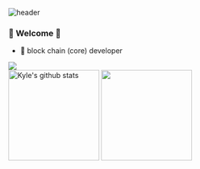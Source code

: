 ![header](https://capsule-render.vercel.app/api?type=waving&color=auto&height=300&section=header&text=I'm Kyle&fontSize=90)


### 🌈 Welcome 👋 
   
- 🌱 block chain (core) developer

<a href="https://github.com/devxb/gitanimals">
  <img src="https://render.gitanimals.org/farms/{kyle-park-io}"/>
</a>

<div style="display: flex, height:180px">
        <img
            align="center"
            style="height: 180px"
            src="https://github-readme-stats.vercel.app/api?username=kyle-park-io&show_icons=true&include_all_commits=true&theme=great-gatsby&hide_border=true"
            alt="Kyle's github stats"
        />
        <img
            align="center"
            style="height: 180px"
            src="https://github-readme-stats.vercel.app/api/top-langs/?username=kyle-park-io&layout=compact&theme=great-gatsby&hide_border=true"
        />
</div>

<!--
### 🛠 Languages and Tools
<img alt="TypeScript" src ="https://img.shields.io/badge/TypeScript-3178C6.svg?&style=for-the-badge&logo=TypeScript&logoColor=white"/>
<img alt="JavaScript" src ="https://img.shields.io/badge/JavaScript-F7DF1E.svg?&style=for-the-badge&logo=JavaScript&logoColor=white"/>
<img alt="Solidity" src ="https://img.shields.io/badge/Solidity-363636.svg?&style=for-the-badge&logo=Solidity&logoColor=white"/>
<img alt="Node.js" src ="https://img.shields.io/badge/Node.js-339933.svg?&style=for-the-badge&logo=Node.js&logoColor=white"/>
<img alt="Express" src ="https://img.shields.io/badge/Express-000000.svg?&style=for-the-badge&logo=Express&logoColor=white"/>
<img alt="Amazon AWS" src ="https://img.shields.io/badge/Amazon AWS-232F3E.svg?&style=for-the-badge&logo=Amazon AWS&logoColor=white"/>
<img alt="Next.js" src ="https://img.shields.io/badge/Next.js-000000.svg?&style=for-the-badge&logo=Next.js&logoColor=white"/>
-->

<!--
**kyle-park-io/kyle-park-io** is a ✨ _special_ ✨ repository because its `README.md` (this file) appears on your GitHub profile.

Here are some ideas to get you started:

- 🔭 I’m currently working on ...
- 🌱 I’m currently learning ...
- 👯 I’m looking to collaborate on ...
- 🤔 I’m looking for help with ...
- 💬 Ask me about ...
- 📫 How to reach me: ...
- 😄 Pronouns: ...
- ⚡ Fun fact: ...
-->
